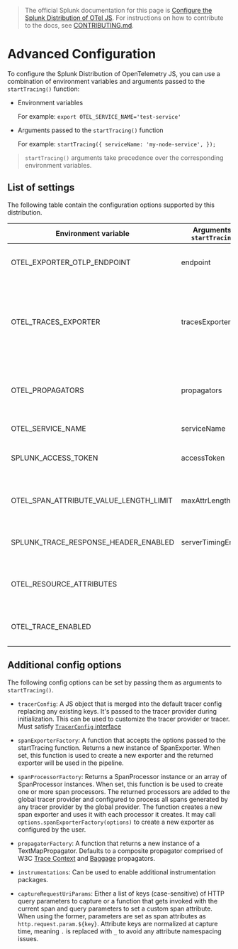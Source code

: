 > The official Splunk documentation for this page is [Configure the Splunk Distribution of OTel JS](https://docs.splunk.com/Observability/gdi/get-data-in/application/nodejs/configuration/advanced-nodejs-otel-configuration.html). For instructions on how to contribute to the docs, see [CONTRIBUTING.md](../CONTRIBUTING.md#documentation).

# Advanced Configuration

To configure the Splunk Distribution of OpenTelemetry JS, you can use a combination of environment variables and arguments passed to the `startTracing()` function:

- Environment variables

   For example: `export OTEL_SERVICE_NAME='test-service'`

- Arguments passed to the `startTracing()` function

   For example: `startTracing({ serviceName: 'my-node-service', });`

> `startTracing()` arguments take precedence over the corresponding environment variables.

## List of settings

The following table contain the configuration options supported by this distribution.

| Environment variable                 | Arguments to ``startTracing()`` | Default value                         | Notes
| -----------------------------        | ------------------------------- | ------------------------------------- | ----
| OTEL_EXPORTER_OTLP_ENDPOINT          | endpoint                        | `http://localhost:55681/v1/traces`    | The OTLP endpoint to export to. Only OTLP over HTTP is supported.
| OTEL_TRACES_EXPORTER                 | tracesExporter                  | `otlp`                                | Chooses the exporter. Shortcut for setting `spanExporterFactory`. One of [`otlp`, `jaeger-thrift-http`, `jaeger-thrift-splunk`]. See [`TracesExporter`](../src/options.ts).
| OTEL_PROPAGATORS                     | propagators                     | `tracecontext,baggage`                | Comma-delimited list of propagators to use. Valid keys: `baggage`, `tracecontext`, `b3multi`, `b3`.
| OTEL_SERVICE_NAME                    | serviceName                     | `unnamed-node-service`                | The service name of this Node service.
| SPLUNK_ACCESS_TOKEN                  | accessToken                     |                                       | The optional access token for exporting signal data directly to SignalFx API.
| OTEL_SPAN_ATTRIBUTE_VALUE_LENGTH_LIMIT | maxAttrLength                 | 1200                                  | Maximum length of string attribute value in characters. Longer values are truncated.
| SPLUNK_TRACE_RESPONSE_HEADER_ENABLED | serverTimingEnabled             | `true`                                | Enable injection of `Server-Timing` header to HTTP responses.
| OTEL_RESOURCE_ATTRIBUTES             |                                 |                                       | Comma-separated list of resource attributes added to every reported span. <details><summary>Example</summary>`key1=val1,key2=val2`</details>
| OTEL_TRACE_ENABLED                   |                                 | `true`                                | Globally enables tracer creation and auto-instrumentation.

## Additional config options

The following config options can be set by passing them as arguments to `startTracing()`.

- `tracerConfig`: A JS object that is merged into the default tracer config replacing any existing keys. It's passed to the tracer provider during initialization. This can be used to customize the tracer provider or tracer. Must satisfy [`TracerConfig` interface](https://github.com/open-telemetry/opentelemetry-js/blob/71ba83a0dc51118e08e3148c788b81fe711003e7/packages/opentelemetry-tracing/src/types.ts#L26)

- `spanExporterFactory`: A function that accepts the options passed to the startTracing function. Returns a new instance of SpanExporter. When set, this function is used to create a new exporter and the returned exporter will be used in the pipeline.

- `spanProcessorFactory`: Returns a SpanProcessor instance or an array of SpanProcessor instances. When set, this function is be used to create one or more span processors. The returned processors are added to the global tracer provider and configured to process all spans generated by any tracer provider by the global provider. The function creates a new span exporter and uses it with each processor it creates. It may call `options.spanExporterFactory(options)` to create a new exporter as configured by the user.

- `propagatorFactory`: A function that returns a new instance of a TextMapPropagator. Defaults to a composite propagator comprised of W3C [Trace Context](https://www.w3.org/TR/trace-context/) and [Baggage](https://w3c.github.io/baggage/) propagators.

- `instrumentations`: Can be used to enable additional instrumentation packages.

- `captureRequestUriParams`: Either a list of keys (case-sensitive) of HTTP query parameters to capture or a function that gets invoked with the current span and query parameters to set a custom span attribute. When using the former, parameters are set as span attributes as `http.request.param.${key}`. Attribute keys are normalized at capture time, meaning `.` is replaced with `_` to avoid any attribute namespacing issues.
